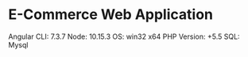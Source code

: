 # E-Commerce Web Application



Angular CLI: 7.3.7
Node: 10.15.3
OS: win32 x64
PHP Version: +5.5
SQL: Mysql






